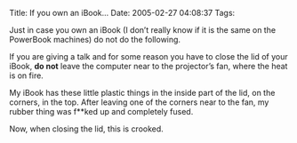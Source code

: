 Title: If you own an iBook...
Date: 2005-02-27 04:08:37
Tags: 

<p>Just in case you own an iBook (I don&#8217;t really know if it is the same on the PowerBook machines) do not do the following.</p>
<p>If you are giving a talk and for some reason you have to close the lid of your iBook, <b>do not</b> leave the computer near to the projector&#8217;s fan, where the heat is on fire.</p>
<p>My iBook has these little plastic things in the inside part of the lid, on the corners, in the top. After leaving one of the corners near to the fan, my  rubber thing was f**ked up and completely fused.</p>
<p>Now, when closing the lid, this is crooked.</p>
<br/><br/>

